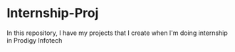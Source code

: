 # Internship-Proj
In this repository, I have my projects that I create when I'm doing internship in Prodigy Infotech
